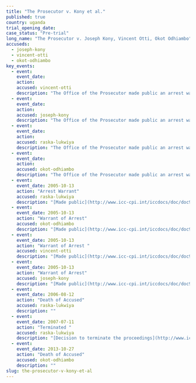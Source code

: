 ```yaml
---
title: "The Prosecutor v. Kony et al."
published: true
country: uganda
trial_opening_date:
case_status: "Pre-trial"
long_name: "The Prosecutor v. Joseph Kony, Vincent Otti, Okot Odhiambo"
accuseds:
  - joseph-kony
  - vincent-otti
  - okot-odhiambo
key_events:
  - event:
    event_date:
    action:
    accused: vincent-otti
    description: "The Office of the Prosecutor made public an arrest warrant for Otti on October 13, 2005. Accused remains at-large but there are reports he is [deceased](http://www.haguejusticeportal.net/index.php?id=8194)."
  - event:
    event_date:
    action:
    accused: joseph-kony
    description: "The Office of the Prosecutor made public an arrest warrant for Kony on October 13, 2005. Accused remains [at-large.](http://www.theguardian.com/world/2014/nov/06/joseph-kony-hiding-sudan-border-report-lra)"
  - event:
    event_date:
    action:
    accused: raska-lukwiya
    description: "The Office of the Prosecutor made public an arrest warrant for Lukwiya on October 13, 2005. Following his death Pre-Trial Chamber II decided on July 11, 2007 to [terminate](https://www.icc-cpi.int/iccdocs/doc/doc297945.pdf) the proceedings against Raska Lukwiya, the warrant of arrest is rendered without effect therefore the name of Raska Lukwiya has been removed from the case."
  - event:
    event_date:
    action:
    accused: okot-odhiambo
    description: "The Office of the Prosecutor made public an arrest warrant for Odhiambo on October 13, 2005. On September 10, 2015, Pre-trial Chamber II [terminated](https://www.icc-cpi.int/en_menus/icc/situations%20and%20cases/situations/situation%20icc%200204/related%20cases/icc%200204%200105/court%20records/chambers/pre%20trial%20chamber%20ii/Pages/431.aspx) proceedings against the alleged Odhiambo following the forensic confirmation of his passing."
  - event:
    event_date: 2005-10-13
    action: "Arrest Warrant"
    accused: raska-lukwiya
    description: "[Made public](http://www.icc-cpi.int/iccdocs/doc/doc97193.pdf)"
  - event:
    event_date: 2005-10-13
    action: "Warrant of Arrest"
    accused: okot-odhiambo
    description: "[Made public](http://www.icc-cpi.int/iccdocs/doc/doc97197.pdf)"
  - event:
    event_date: 2005-10-13
    action: "Warrant of Arrest "
    accused: vincent-otti
    description: "[Made public](http://www.icc-cpi.int/iccdocs/doc/doc97189.pdf)"
  - event:
    event_date: 2005-10-13
    action: "Warrant of Arrest"
    accused: joseph-kony
    description: "[Made public](http://www.icc-cpi.int/iccdocs/doc/doc97185.pdf)"
  - event:
    event_date: 2006-08-12
    action: "Death of Accused"
    accused: raska-lukwiya
    description: ""
  - event:
    event_date: 2007-07-11
    action: "Terminated "
    accused: raska-lukwiya
    description: "[Decision to terminate the proceedings](http://www.icc-cpi.int/iccdocs/doc/doc297945.pdf)"
  - event:
    event_date: 2013-10-27
    action: "Death of Accused"
    accused: okot-odhiambo
    description: ""
slug: the-prosecutor-v-kony-et-al
---
```

